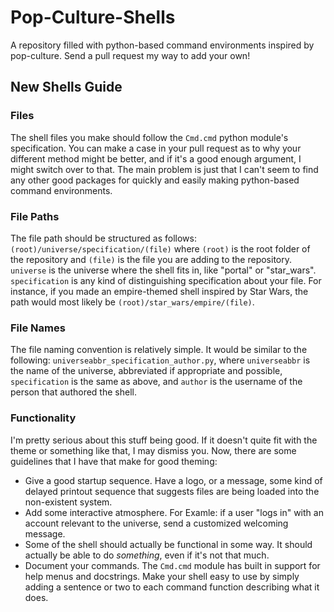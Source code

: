 # Pop-Culture-Shells
A repository filled with python-based command environments inspired by pop-culture. Send a pull request my way to add your own!

## New Shells Guide
### Files
The shell files you make should follow the `Cmd.cmd` python module's specification. You can make a case in your pull request as to why your different method might be better, and if it's a good enough argument, I might switch over to that. The main problem is just that I can't seem to find any other good packages for quickly and easily making python-based command environments.
### File Paths
The file path should be structured as follows: `(root)/universe/specification/(file)` where `(root)` is the root folder of the repository and `(file)` is the file you are adding to the repository. `universe` is the universe where the shell fits in, like "portal" or "star_wars". `specification` is any kind of distinguishing specification about your file. For instance, if you made an empire-themed shell inspired by Star Wars, the path would most likely be `(root)/star_wars/empire/(file)`.
### File Names
The file naming convention is relatively simple. It would be similar to the following: `universeabbr_specification_author.py`, where `universeabbr` is the name of the universe, abbreviated if appropriate and possible, `specification` is the same as above, and `author` is the username of the person that authored the shell.
### Functionality
I'm pretty serious about this stuff being good. If it doesn't quite fit with the theme or something like that, I may dismiss you. Now, there are some guidelines that I have that make for good theming:
 - Give a good startup sequence. Have a logo, or a message, some kind of delayed printout sequence that suggests files are being loaded into the non-existent system.
 - Add some interactive atmosphere. For Examle: if a user "logs in" with an account relevant to the universe, send a customized welcoming message.
 - Some of the shell should actually be functional in some way. It should actually be able to do *something*, even if it's not that much.
 - Document your commands. The `Cmd.cmd` module has built in support for help menus and docstrings. Make your shell easy to use by simply adding a sentence or two to each command function describing what it does.
